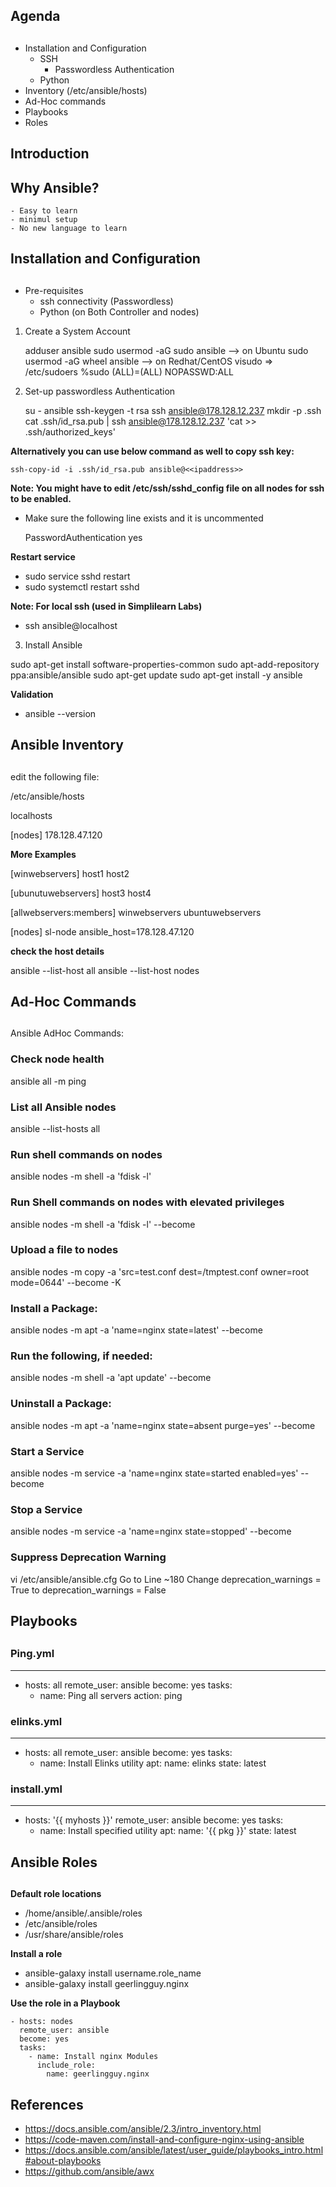## #############################
## Agenda
## #############################

- Installation and Configuration
    - SSH
        - Passwordless Authentication
    - Python
- Inventory (/etc/ansible/hosts)
- Ad-Hoc commands
- Playbooks
- Roles


## #############################
## Introduction
## #############################

## Why Ansible?

    - Easy to learn
    - minimul setup
    - No new language to learn

## #############################
## Installation and Configuration
## #############################

- Pre-requisites
    - ssh connectivity (Passwordless)
    - Python (on Both Controller and nodes)


1. Create a System Account

    adduser ansible
    sudo usermod -aG sudo ansible --> on Ubuntu
    sudo usermod -aG wheel ansible --> on Redhat/CentOS
    visudo => /etc/sudoers
    %sudo (ALL)=(ALL) NOPASSWD:ALL

2. Set-up passwordless Authentication

    su - ansible
    ssh-keygen -t rsa
    ssh ansible@178.128.12.237 mkdir -p .ssh
    cat .ssh/id_rsa.pub | ssh ansible@178.128.12.237 'cat  >> .ssh/authorized_keys'

**Alternatively you can use below command as well to copy ssh key:**

    ssh-copy-id -i .ssh/id_rsa.pub ansible@<<ipaddress>>

**Note: You might have to edit /etc/ssh/sshd_config file on all nodes for ssh to be enabled.**

- Make sure the following line exists and it is uncommented
    
    PasswordAuthentication yes

**Restart service**
- sudo service sshd restart
- sudo systemctl restart sshd

**Note: For local ssh (used in Simplilearn Labs)**
- ssh ansible@localhost


3. Install Ansible

  sudo apt-get install software-properties-common
  sudo apt-add-repository ppa:ansible/ansible
  sudo apt-get update
  sudo apt-get install -y ansible

**Validation**
- ansible --version

## #############################
## Ansible Inventory
## #############################

edit the following file:

/etc/ansible/hosts

localhosts

[nodes]
178.128.47.120

**More Examples**

[winwebservers]
host1
host2

[ubunutuwebservers]
host3
host4

[allwebservers:members]
winwebservers
ubuntuwebservers

[nodes]
sl-node ansible_host=178.128.47.120


**check the host details**

ansible --list-host all
ansible --list-host nodes

## #############################
## Ad-Hoc Commands
## #############################

Ansible AdHoc Commands:

### Check node health
ansible all -m ping

### List all Ansible nodes
ansible --list-hosts all

### Run shell commands on nodes
ansible nodes -m shell -a 'fdisk -l'

### Run Shell commands on nodes with elevated privileges
ansible nodes -m shell -a 'fdisk -l' --become

### Upload a file to nodes
ansible nodes -m copy -a 'src=test.conf dest=/tmptest.conf owner=root mode=0644' --become -K

### Install a Package:
ansible nodes -m apt -a 'name=nginx state=latest' --become

### Run the following, if needed:
ansible nodes -m shell -a 'apt update' --become

### Uninstall a Package:
ansible nodes -m apt -a 'name=nginx state=absent purge=yes' --become

### Start a Service
ansible nodes -m service -a 'name=nginx state=started enabled=yes' --become

### Stop a Service
ansible nodes -m service -a 'name=nginx state=stopped' --become

### Suppress Deprecation Warning
vi /etc/ansible/ansible.cfg
Go to Line ~180
Change
deprecation_warnings = True
to
deprecation_warnings = False


## #############################
## Playbooks
## #############################

### Ping.yml
---
- hosts: all
  remote_user: ansible
  become: yes
  tasks:
    - name: Ping all servers
      action: ping


### elinks.yml
---
- hosts: all
  remote_user: ansible
  become: yes
  tasks:
    - name: Install Elinks utility
      apt:
        name: elinks
        state: latest


### install.yml
---
- hosts: '{{ myhosts }}'
  remote_user: ansible
  become: yes
  tasks:
    - name: Install specified utility
      apt:
        name: '{{ pkg }}'
        state: latest
    

## #############################
## Ansible Roles
## #############################

**Default role locations**
- /home/ansible/.ansible/roles
- /etc/ansible/roles
- /usr/share/ansible/roles

**Install a role**
- ansible-galaxy install username.role_name
- ansible-galaxy install geerlingguy.nginx

**Use the role in a Playbook**

    - hosts: nodes
      remote_user: ansible
      become: yes
      tasks:
        - name: Install nginx Modules
          include_role:
            name: geerlingguy.nginx


## References

- https://docs.ansible.com/ansible/2.3/intro_inventory.html
- https://code-maven.com/install-and-configure-nginx-using-ansible
- https://docs.ansible.com/ansible/latest/user_guide/playbooks_intro.html#about-playbooks
- https://github.com/ansible/awx













